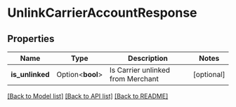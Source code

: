 # UnlinkCarrierAccountResponse

## Properties

Name | Type | Description | Notes
------------ | ------------- | ------------- | -------------
**is_unlinked** | Option<**bool**> | Is Carrier unlinked from Merchant | [optional]

[[Back to Model list]](../README.md#documentation-for-models) [[Back to API list]](../README.md#documentation-for-api-endpoints) [[Back to README]](../README.md)



